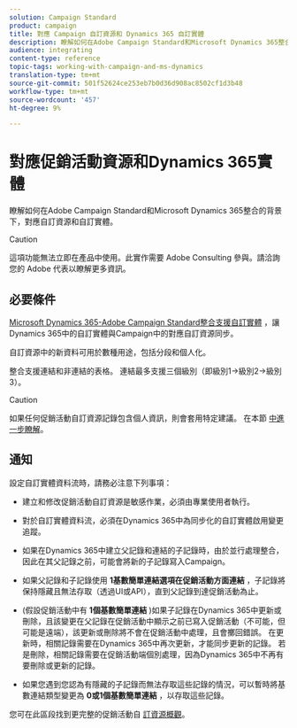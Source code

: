 ```yaml
---
solution: Campaign Standard
product: campaign
title: 對應 Campaign 自訂資源和 Dynamics 365 自訂實體
description: 瞭解如何在Adobe Campaign Standard和Microsoft Dynamics 365整合的背景下，對應資源和實體。
audience: integrating
content-type: reference
topic-tags: working-with-campaign-and-ms-dynamics
translation-type: tm+mt
source-git-commit: 501f52624ce253eb7b0d36d908ac8502cf1d3b48
workflow-type: tm+mt
source-wordcount: '457'
ht-degree: 9%

---
```



# 對應促銷活動資源和Dynamics 365實體

瞭解如何在Adobe Campaign Standard和Microsoft Dynamics 365整合的背景下，對應自訂資源和自訂實體。

>[!CAUTION]
>
>這項功能無法立即在產品中使用。此實作需要 Adobe Consulting 參與。請洽詢您的 Adobe 代表以瞭解更多資訊。

## 必要條件

[Microsoft Dynamics 365-Adobe Campaign Standard整合支援自訂實體](../../integrating/using/working-with-campaign-standard-and-microsoft-dynamics-365.md) ，讓Dynamics 365中的自訂實體與Campaign中的對應自訂資源同步。

自訂資源中的新資料可用於數種用途，包括分段和個人化。

整合支援連結和非連結的表格。 連結最多支援三個級別（即級別1->級別2->級別3）。

>[!CAUTION]
>
>如果任何促銷活動自訂資源記錄包含個人資訊，則會套用特定建議。 在本節 [中進一步瞭解](../../integrating/using/notices-and-recommendations-for-acs-and-ms-dynamics.md#privacy-linked-resources)。

## 通知

設定自訂實體資料流時，請務必注意下列事項：

* 建立和修改促銷活動自訂資源是敏感作業，必須由專業使用者執行。
* 對於自訂實體資料流，必須在Dynamics 365中為同步化的自訂實體啟用變更追蹤。
* 如果在Dynamics 365中建立父記錄和連結的子記錄時，由於並行處理整合，因此在其父記錄之前，可能會將新的子記錄寫入Campaign。

* 如果父記錄和子記錄使用 **1基數簡單連結選項在促銷活動方面連結** ，子記錄將保持隱藏且無法存取（透過UI或API），直到父記錄到達促銷活動為止。

* (假設促銷活動中有 **1個基數簡單連結** )如果子記錄在Dynamics 365中更新或刪除，且該變更在父記錄在促銷活動中顯示之前已寫入促銷活動（不可能，但可能是遠端），該更新或刪除將不會在促銷活動中處理，且會擲回錯誤。 在更新時，相關記錄需要在Dynamics 365中再次更新，才能同步更新的記錄。 若是刪除，相關記錄需要在促銷活動端個別處理，因為Dynamics 365中不再有要刪除或更新的記錄。

* 如果您遇到您認為有隱藏的子記錄而無法存取這些記錄的情況，可以暫時將基數連結類型變更為 **0或1個基數簡單連結** ，以存取這些記錄。

您可在此區段找到更完整的促銷活動自 [訂資源概觀](../../developing/using/key-steps-to-add-a-resource.md)。
